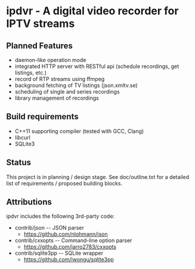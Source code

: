 ipdvr - A digital video recorder for IPTV streams
=================================================

Planned Features
----------------

* daemon-like operation mode
* integrated HTTP server with RESTful api (schedule recordings,
  get listings, etc.)
* record of RTP streams using ffmpeg
* background fetching of TV listings (json.xmltv.se)
* scheduling of single and series recordings
* library management of recordings

Build requirements
------------------

* C++11 supporting compiler (tested with GCC, Clang)
* libcurl
* SQLite3

Status
------

This project is in planning / design stage. See doc/outline.txt for a
detailed list of requirements / proposed building blocks.

Attributions
------------

ipdvr includes the following 3rd-party code:

- contrib/json -- JSON parser
    - https://github.com/nlohmann/json
- contrib/cxxopts -- Command-line option parser
    - https://github.com/jarro2783/cxxopts
- contrib/sqlite3pp -- SQLite wrapper
    - https://github.com/iwongu/sqlite3pp
